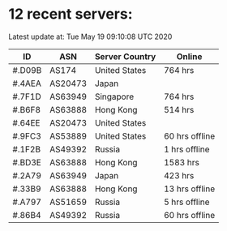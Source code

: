 # 12 recent servers:

Latest update at: Tue May 19 09:10:08 UTC 2020

| ID | ASN | Server Country | Online |
| -- | --- | -------------- | ------ |
| #.D09B | AS174 | United States | 764 hrs |
| #.4AEA | AS20473 | Japan | |
| #.7F1D | AS63949 | Singapore | 764 hrs |
| #.B6F8 | AS63888 | Hong Kong | 514 hrs |
| #.64EE | AS20473 | United States | |
| #.9FC3 | AS53889 | United States | 60 hrs offline |
| #.1F2B | AS49392 | Russia | 1 hrs offline |
| #.BD3E | AS63888 | Hong Kong | 1583 hrs |
| #.2A79 | AS63949 | Japan | 423 hrs |
| #.33B9 | AS63888 | Hong Kong | 13 hrs offline |
| #.A797 | AS51659 | Russia | 5 hrs offline |
| #.86B4 | AS49392 | Russia | 60 hrs offline |

